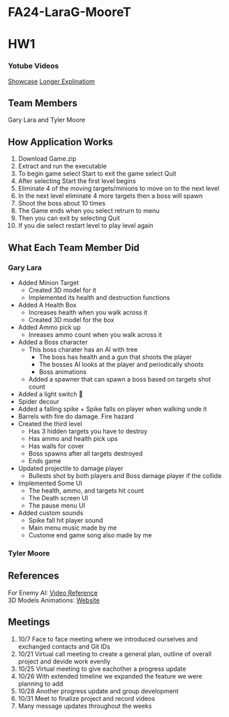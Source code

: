 # FA24-LaraG-MooreT
# HW1 
### Yotube Videos
[Showcase](link)
[Longer Explinatiom](https://www.youtube.com/watch?v=dqI3hy602pQ&feature=youtu.be)
## Team Members
Gary Lara and Tyler Moore 
## How Application Works
1. Download Game.zip
2. Extract and run the executable
3. To begin game select Start to exit the game select Quit
4. After selecting Start the first level begins
5. Eliminate 4 of the moving targets/minions to move on to the next level
6. In the next level eliminate 4 more targets then a boss will spawn
7. Shoot the boss about 10 times
8. The Game ends when you select retrurn to menu
9. Then you can exit by selecting Quit
10. If you die select restart level to play level again

## What Each Team Member Did
### Gary Lara
* Added Minion Target
  + Created 3D model for it
  + Implemented its health and destruction functions
* Added A Health Box
  + Increases health when you walk across it
  + Created 3D model for the box
* Added Ammo pick up
  + Inreases ammo count when you walk across it
*  Added a Boss character
    + This boss charater has an AI with tree
      +  The boss has health and a gun that shoots the player
      +  The bosses AI looks at the player and periodically shoots
      +  Boss animations
    + Added a spawner that can spawn a boss based on targets shot count
* Added a light switch 🥳
* Spider decour
* Added a falling spike
      + Spike falls on player when walking unde it
* Barrels with fire do damage. Fire hazard
* Created the third level
    + Has 3 hidden targets you have to destroy
    + Has ammo and health pick ups
    + Has walls for cover
    + Boss spawns after all targets destroyed
    + Ends game
* Updated projectile to damage player
    + Bullests shot by both players and Boss damage player if the collide
* Implemented Some UI
    + The health, ammo, and targets hit count
    + The Death screen UI
    + The pause menu UI
* Added custom sounds
    + Spike fall hit player sound
    + Main menu music made by me
    + Custome end game song also made by me
### Tyler Moore

## References
For Enemy AI: [Video Reference](https://www.youtube.com/watch?v=DQqhJCoC4bQ&t=610s&ab_channel=RyanLale)  
3D Models Animations: [Website](https://www.mixamo.com/#/?limit=48&page=1&query=idle&type=Motion%2CMotionPack)

## Meetings
1. 10/7 Face to face meeting where we introduced ourselves and exchanged contacts and Git IDs
2. 10/21 Virtual call meeting to create a general plan, outline of overall project and devide work evenlly
3. 10/25 Virtual meeting to give eachother a progress update
4. 10/26 With extended timeline we expanded the feature we were planning to add
5. 10/28 Another progress update and group development
6. 10/31 Meet to finalize project and record videos
7. Many message updates throughout the weeks
